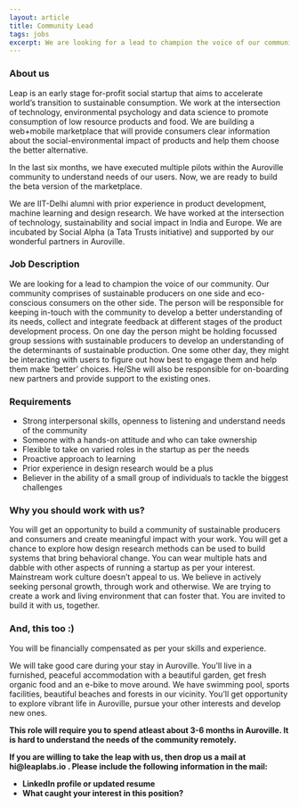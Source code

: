 ```yaml
---
layout: article
title: Community Lead
tags: jobs
excerpt: We are looking for a lead to champion the voice of our community. The person will be responsible for keeping in-touch with the community to develop a better understanding of its needs, collect and integrate feedback at different stages of the product development process.
---
```


<h3> About us </h3>

<p> Leap is an early stage for-profit social startup that aims to accelerate world’s transition to sustainable consumption. We work at the intersection of technology, environmental psychology and data science to promote consumption of low resource products and food. We are building a web+mobile marketplace that will provide consumers clear information about the social-environmental impact of products and help them choose the better alternative. </p>

<p> In the last six months, we have executed multiple pilots within the Auroville community to understand needs of our users. Now, we are ready to build the beta version of the marketplace. </p>

<p> We are IIT-Delhi alumni with prior experience in product development, machine learning and design research. We have worked at the intersection of technology, sustainability and social impact in India and Europe. We are incubated by Social Alpha (a Tata Trusts initiative) and supported by our wonderful partners in Auroville. </p>

<h3> Job Description </h3>

We are looking for a lead to champion the voice of our community. Our community comprises of sustainable producers on one side and eco-conscious consumers on the other side. The person will be responsible for keeping in-touch with the community to develop a better understanding of its needs, collect and integrate feedback at different stages of the product development process. On one day the person might be holding focussed group sessions with sustainable producers to develop an understanding of the determinants of sustainable production. One some other day, they might be interacting with users to figure out how best to engage them and help them make ‘better’ choices. He/She will also be responsible for on-boarding new partners and provide support to the existing ones.


<h3>Requirements</h3>

<ul>
<li> Strong interpersonal skills, openness to listening and understand needs of the community </li>
<li> Someone with a hands-on attitude and who can take ownership   </li>
<li> Flexible to take on varied roles in the startup as per the needs </li>
<li> Proactive approach to learning </li>
<li> Prior experience in design research would be a plus </li>
<li> Believer in the ability of a small group of individuals to tackle the biggest challenges </li>

</ul>


<h3> Why you should work with us? </h3>
You will get an opportunity to build a community of sustainable producers and consumers and create meaningful impact with your work. You will get a chance to explore how design research methods can be used to build systems that bring behavioral change. You can wear multiple hats and dabble with other aspects of running a startup as per your interest. Mainstream work culture doesn’t appeal to us. We believe in actively seeking personal growth, through work and otherwise. We are trying to create a work and living environment that can foster that. You are invited to build it with us, together.

<h3> And, this too :) </h3>
<p> You will be financially compensated as per your skills and experience. </p>

<p> We will take good care during your stay in Auroville. You’ll live in a furnished, peaceful accommodation with a beautiful garden, get fresh organic food and an e-bike to move around. We have swimming pool, sports facilities, beautiful beaches and forests in our vicinity. You’ll get opportunity to explore vibrant life in Auroville, pursue your other interests and develop new ones. </p>

<b>This role will require you to spend atleast about 3-6 months in Auroville.<b> It is hard to understand the needs of the community remotely. 

<p> If you are willing to take the leap with us, then drop us a mail at <b> hi@leaplabs.io </b>. Please include the following information in the mail:
<ul>
<li> LinkedIn profile or updated resume </li>
<li> What caught your interest in this position? </li>
</ul>
</p>
